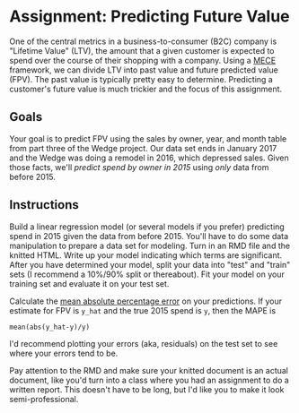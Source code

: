 # Assignment: Predicting Future Value

One of the central metrics in a business-to-consumer (B2C) company is "Lifetime Value" (LTV), 
the amount that a given customer is expected to spend over the course of their shopping
with a company. Using a [MECE](https://en.wikipedia.org/wiki/MECE_principle) framework, we 
can divide LTV into past value and future predicted value (FPV). The past value is typically
pretty easy to determine. Predicting a customer's future value is much trickier and the 
focus of this assignment.

## Goals

Your goal is to predict FPV using the sales by owner, year, and month table from part three of the
Wedge project. Our data set ends in January 2017 and the Wedge was doing a remodel in 2016, which
depressed sales. Given those facts, we'll _predict spend by owner in 2015_ using _only_ data from 
before 2015. 

## Instructions

Build a linear regression model (or several models if you prefer) predicting spend in 2015 given
the data from before 2015. You'll have to do some data manipulation to prepare a data set 
for modeling. Turn in an RMD file and the knitted HTML. Write up your model indicating which 
terms are significant. After you have determined your model, split your data into "test" 
and "train" sets (I recommend a 10%/90% split or thereabout). Fit your model on your training
set and evaluate it on your test set. 

Calculate the [mean absolute percentage error](https://en.wikipedia.org/wiki/Mean_absolute_percentage_error)
on your predictions. If your estimate for FPV is `y_hat` and the true 2015 spend is `y`, then the MAPE is 
```
mean(abs(y_hat-y)/y)
```
I'd recommend plotting your errors (aka, residuals) on the test set to see where your errors tend to be.

Pay attention to the RMD and make sure your knitted document is an actual document, like you'd turn into
a class where you had an assignment to do a written report. This doesn't have to be long, but 
I'd like you to make it look semi-professional.


